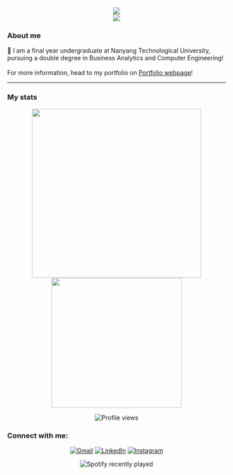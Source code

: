 <h1 align="center">
    <img src="https://readme-typing-svg.herokuapp.com?font=Squada+One&weight=900&pause=1000&center=true&random=false&width=435&lines=Hello+there"><br>
    <img src="https://media.giphy.com/media/v1.Y2lkPTc5MGI3NjExZjQ2ZGY0bzZweG1kOHV0dmtzM2kydWNjYzV3ajVqcDg4ZnNkZTEzZSZlcD12MV9pbnRlcm5hbF9naWZfYnlfaWQmY3Q9Zw/xTiIzJSKB4l7xTouE8/giphy.gif">
</h1>

<div align="left">
<h3> About me </h3>
📖 I am a final year undergraduate at Nanyang Technological University, pursuing a double degree in Business Analytics and Computer Engineering!<br>
<br>
For more information, head to my portfolio on <a href="https://zhihaohong52.github.io", target="_blank">Portfolio webpage</a>!
</div>

<hr/>
<h3 align="left"> My stats</h3>
<div align="center">
<img width="390" src="https://github-readme-stats.vercel.app/api?username=zhihaohong52&show_icons=true&theme=radial">
<img width="300" src="https://github-readme-stats.vercel.app/api/top-langs/?username=zhihaohong52&layout=compact">

![Profile views](https://komarev.com/ghpvc/?username=zhihaohong52&abbreviated=true)

</div>

<h3 align="left">Connect with me:</h3>
<p align="center">
<a href="mailto:zhihao.hong.52@gmail.com"><img src="https://img.shields.io/badge/gmail-EA4335?style=for-the-badge&logo=gmail&logoColor=white" alt="Gmail"/></a>
<a href="https://www.linkedin.com/in/zhihaohong52" target="blank"><img src="https://img.shields.io/badge/LinkedIn-0A66C2?style=for-the-badge&logo=linkedin&logoColor=white" alt="LinkedIn"/></a>
<a href="https://www.instagram.com/zhihao.hong.52" target="blank"><img src="https://img.shields.io/badge/instagram-E4405F?style=for-the-badge&logo=instagram&logoColor=white" alt="Instagram"/></a>
</p>

<div align="center">
    
![Spotify recently played](https://spotify-recently-played-readme.vercel.app/api?user=12154528144)

</div>

<!--
**zhihaohong52/zhihaohong52** is a ✨ _special_ ✨ repository because its `README.md` (this file) appears on your GitHub profile.

Here are some ideas to get you started:

- 🔭 I’m currently working on ...
- 🌱 I’m currently learning ...
- 👯 I’m looking to collaborate on ...
- 🤔 I’m looking for help with ...
- 💬 Ask me about ...
- 📫 How to reach me: ...
- 😄 Pronouns: ...
- ⚡ Fun fact: ...
-->

